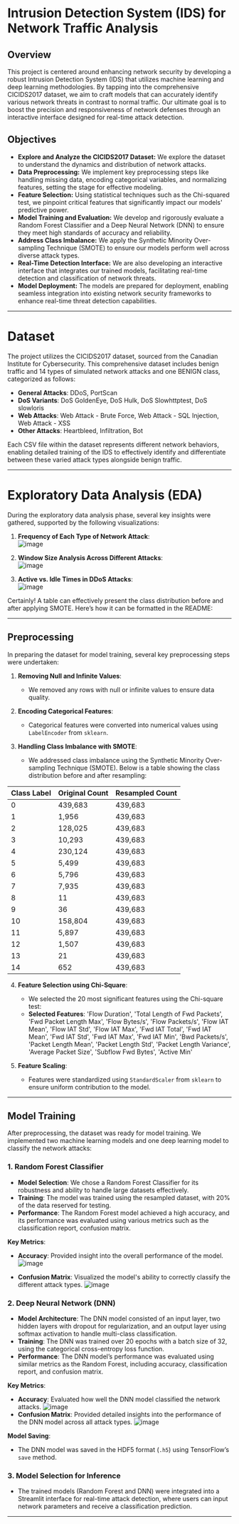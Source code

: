 # Intrusion Detection System (IDS) for Network Traffic Analysis

## Overview
This project is centered around enhancing network security by developing a robust Intrusion Detection System (IDS) that utilizes machine learning and deep learning methodologies. By tapping into the comprehensive CICIDS2017 dataset, we aim to craft models that can accurately identify various network threats in contrast to normal traffic. Our ultimate goal is to boost the precision and responsiveness of network defenses through an interactive interface designed for real-time attack detection.

## Objectives
- **Explore and Analyze the CICIDS2017 Dataset:** We explore the dataset to understand the dynamics and distribution of network attacks.
- **Data Preprocessing:** We implement key preprocessing steps like handling missing data, encoding categorical variables, and normalizing features, setting the stage for effective modeling.
- **Feature Selection:** Using statistical techniques such as the Chi-squared test, we pinpoint critical features that significantly impact our models' predictive power.
- **Model Training and Evaluation:** We develop and rigorously evaluate a Random Forest Classifier and a Deep Neural Network (DNN) to ensure they meet high standards of accuracy and reliability.
- **Address Class Imbalance:** We apply the Synthetic Minority Over-sampling Technique (SMOTE) to ensure our models perform well across diverse attack types.
- **Real-Time Detection Interface:** We are also developing an interactive interface that integrates our trained models, facilitating real-time detection and classification of network threats.
- **Model Deployment:** The models are prepared for deployment, enabling seamless integration into existing network security frameworks to enhance real-time threat detection capabilities.


---

# Dataset

The project utilizes the CICIDS2017 dataset, sourced from the Canadian Institute for Cybersecurity. This comprehensive dataset includes benign traffic and 14 types of simulated network attacks and one BENIGN class, categorized as follows:

- **General Attacks**: DDoS, PortScan
- **DoS Variants**: DoS GoldenEye, DoS Hulk, DoS Slowhttptest, DoS slowloris
- **Web Attacks**: Web Attack - Brute Force, Web Attack - SQL Injection, Web Attack - XSS
- **Other Attacks**: Heartbleed, Infiltration, Bot

Each CSV file within the dataset represents different network behaviors, enabling detailed training of the IDS to effectively identify and differentiate between these varied attack types alongside benign traffic.


---

# Exploratory Data Analysis (EDA)

During the exploratory data analysis phase, several key insights were gathered, supported by the following visualizations:

1. **Frequency of Each Type of Network Attack**:  
   ![image](https://github.com/user-attachments/assets/fba17750-b508-4306-b188-75cb7d7481b3)


2. **Window Size Analysis Across Different Attacks**:  
   ![image](https://github.com/user-attachments/assets/635092bf-0c7e-4a7b-b50e-3e9dc552417c)


3. **Active vs. Idle Times in DDoS Attacks**:  
   ![image](https://github.com/user-attachments/assets/26dacd82-16a0-4017-ae74-69a7985fd65a)

Certainly! A table can effectively present the class distribution before and after applying SMOTE. Here’s how it can be formatted in the README:

---

## Preprocessing

In preparing the dataset for model training, several key preprocessing steps were undertaken:

1. **Removing Null and Infinite Values**:  
   - We removed any rows with null or infinite values to ensure data quality.

2. **Encoding Categorical Features**:  
   - Categorical features were converted into numerical values using `LabelEncoder` from `sklearn`.

3. **Handling Class Imbalance with SMOTE**:  
   - We addressed class imbalance using the Synthetic Minority Over-sampling Technique (SMOTE). Below is a table showing the class distribution before and after resampling:

| Class Label | Original Count | Resampled Count |
|-------------|----------------|-----------------|
| 0           | 439,683        | 439,683         |
| 1           | 1,956          | 439,683         |
| 2           | 128,025        | 439,683         |
| 3           | 10,293         | 439,683         |
| 4           | 230,124        | 439,683         |
| 5           | 5,499          | 439,683         |
| 6           | 5,796          | 439,683         |
| 7           | 7,935          | 439,683         |
| 8           | 11             | 439,683         |
| 9           | 36             | 439,683         |
| 10          | 158,804        | 439,683         |
| 11          | 5,897          | 439,683         |
| 12          | 1,507          | 439,683         |
| 13          | 21             | 439,683         |
| 14          | 652            | 439,683         |

4. **Feature Selection using Chi-Square**:  
   - We selected the 20 most significant features using the Chi-square test:
   - **Selected Features**: 'Flow Duration', 'Total Length of Fwd Packets', 'Fwd Packet Length Max', 'Flow Bytes/s', 'Flow Packets/s', 'Flow IAT Mean', 'Flow IAT Std', 'Flow IAT Max', 'Fwd IAT Total', 'Fwd IAT Mean', 'Fwd IAT Std', 'Fwd IAT Max', 'Fwd IAT Min', 'Bwd Packets/s', 'Packet Length Mean', 'Packet Length Std', 'Packet Length Variance', 'Average Packet Size', 'Subflow Fwd Bytes', 'Active Min'

5. **Feature Scaling**:  
   - Features were standardized using `StandardScaler` from `sklearn` to ensure uniform contribution to the model.


---

## Model Training

After preprocessing, the dataset was ready for model training. We implemented two machine learning models and one deep learning model to classify the network attacks:

### 1. **Random Forest Classifier**  
   - **Model Selection**: We chose a Random Forest Classifier for its robustness and ability to handle large datasets effectively.
   - **Training**: The model was trained using the resampled dataset, with 20% of the data reserved for testing. 
   - **Performance**: The Random Forest model achieved a high accuracy, and its performance was evaluated using various metrics such as the classification report, confusion matrix.

   **Key Metrics**:
   - **Accuracy**: Provided insight into the overall performance of the model.
![image](https://github.com/user-attachments/assets/b7428a9e-c873-4908-a60d-28d1ab991d1c)

   - **Confusion Matrix**: Visualized the model's ability to correctly classify the different attack types.
![image](https://github.com/user-attachments/assets/0a59618a-d289-4041-ad7f-978da4c37761)
   
### 2. **Deep Neural Network (DNN)**  
   - **Model Architecture**: The DNN model consisted of an input layer, two hidden layers with dropout for regularization, and an output layer using softmax activation to handle multi-class classification.
   - **Training**: The DNN was trained over 20 epochs with a batch size of 32, using the categorical cross-entropy loss function.
   - **Performance**: The DNN model’s performance was evaluated using similar metrics as the Random Forest, including accuracy, classification report, and confusion matrix.

   **Key Metrics**:
   - **Accuracy**: Evaluated how well the DNN model classified the network attacks.
![image](https://github.com/user-attachments/assets/c7c307b9-f698-47fb-8c59-8a550daadee7)
   - **Confusion Matrix**: Provided detailed insights into the performance of the DNN model across all attack types.
![image](https://github.com/user-attachments/assets/4d6ee1b4-fab8-476e-8987-1bd16a938b07)

   **Model Saving**:
   - The DNN model was saved in the HDF5 format (`.h5`) using TensorFlow’s `save` method.

### 3. **Model Selection for Inference**
   - The trained models (Random Forest and DNN) were integrated into a Streamlit interface for real-time attack detection, where users can input network parameters and receive a classification prediction.

---
